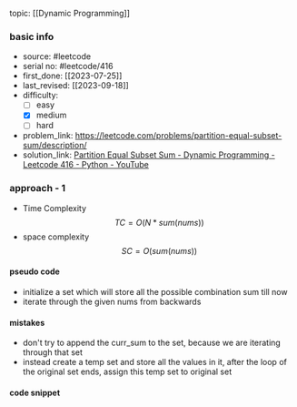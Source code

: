topic: [[Dynamic Programming]]

### basic info
- source: #leetcode 
- serial no: #leetcode/416
- first_done: [[2023-07-25]]
- last_revised: [[2023-09-18]]
- difficulty:
	- [ ] easy
	- [x] medium
	- [ ] hard
- problem_link: https://leetcode.com/problems/partition-equal-subset-sum/description/
- solution_link: [Partition Equal Subset Sum - Dynamic Programming - Leetcode 416 - Python - YouTube](https://www.youtube.com/watch?v=IsvocB5BJhw)

### approach - 1
- Time Complexity $$TC = O(N*sum(nums))$$
- space complexity $$SC = O(sum(nums))$$

#### pseudo code
- initialize a set which will store all the possible combination sum till now
- iterate through the given nums from backwards
#### mistakes
- don't try to append the curr_sum to the set, because we are iterating through that set
- instead create a temp set and store all the values in it, after the loop of the original set ends, assign this temp set to original set
#### code snippet
```python

```